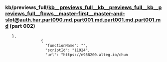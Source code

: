 ### kb/previews_full/kb__previews_full__kb__previews_full__kb__previews_full__flows__master-first__master-and-slot@auth.har.part090.md.part001.md.part001.md.part001.md (part 002)

```md
   },
                {
                  "functionName": "",
                  "scriptId": "11924",
                  "url": "https://n958200.alteg.io/chun
```

```
